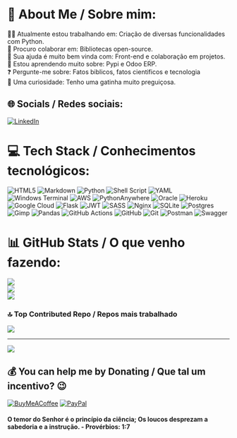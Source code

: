 # 💫 About Me / Sobre mim:
👨‍💻 Atualmente estou trabalhando em: Criação de diversas funcionalidades com Python.<br>🔎 Procuro colaborar em: Bibliotecas open-source.<br>🤝 Sua ajuda é muito bem vinda com: Front-end e colaboração em projetos.<br>📖 Estou aprendendo muito sobre: Pypi e Odoo ERP.<br>❓ Pergunte-me sobre: Fatos biblicos, fatos cientificos e tecnologia<br>🤌 Uma curiosidade: Tenho uma gatinha muito preguiçosa.


## 🌐 Socials / Redes sociais:
[![LinkedIn](https://img.shields.io/badge/LinkedIn-%230077B5.svg?logo=linkedin&logoColor=white)](https://linkedin.com/in/https://www.linkedin.com/in/gabriel-lopes2002/) 

# 💻 Tech Stack / Conhecimentos tecnológicos:
![HTML5](https://img.shields.io/badge/html5-%23E34F26.svg?style=for-the-badge&logo=html5&logoColor=white) ![Markdown](https://img.shields.io/badge/markdown-%23000000.svg?style=for-the-badge&logo=markdown&logoColor=white) ![Python](https://img.shields.io/badge/python-3670A0?style=for-the-badge&logo=python&logoColor=ffdd54) ![Shell Script](https://img.shields.io/badge/shell_script-%23121011.svg?style=for-the-badge&logo=gnu-bash&logoColor=white) ![YAML](https://img.shields.io/badge/yaml-%23ffffff.svg?style=for-the-badge&logo=yaml&logoColor=151515) ![Windows Terminal](https://img.shields.io/badge/Windows%20Terminal-%234D4D4D.svg?style=for-the-badge&logo=windows-terminal&logoColor=white) ![AWS](https://img.shields.io/badge/AWS-%23FF9900.svg?style=for-the-badge&logo=amazon-aws&logoColor=white) ![PythonAnywhere](https://img.shields.io/badge/pythonanywhere-%232F9FD7.svg?style=for-the-badge&logo=pythonanywhere&logoColor=151515) ![Oracle](https://img.shields.io/badge/Oracle-F80000?style=for-the-badge&logo=oracle&logoColor=white) ![Heroku](https://img.shields.io/badge/heroku-%23430098.svg?style=for-the-badge&logo=heroku&logoColor=white) ![Google Cloud](https://img.shields.io/badge/GoogleCloud-%234285F4.svg?style=for-the-badge&logo=google-cloud&logoColor=white) ![Flask](https://img.shields.io/badge/flask-%23000.svg?style=for-the-badge&logo=flask&logoColor=white) ![JWT](https://img.shields.io/badge/JWT-black?style=for-the-badge&logo=JSON%20web%20tokens) ![SASS](https://img.shields.io/badge/SASS-hotpink.svg?style=for-the-badge&logo=SASS&logoColor=white) ![Nginx](https://img.shields.io/badge/nginx-%23009639.svg?style=for-the-badge&logo=nginx&logoColor=white) ![SQLite](https://img.shields.io/badge/sqlite-%2307405e.svg?style=for-the-badge&logo=sqlite&logoColor=white) ![Postgres](https://img.shields.io/badge/postgres-%23316192.svg?style=for-the-badge&logo=postgresql&logoColor=white) ![Gimp](https://img.shields.io/badge/Gimp-657D8B?style=for-the-badge&logo=gimp&logoColor=FFFFFF) ![Pandas](https://img.shields.io/badge/pandas-%23150458.svg?style=for-the-badge&logo=pandas&logoColor=white) ![GitHub Actions](https://img.shields.io/badge/github%20actions-%232671E5.svg?style=for-the-badge&logo=githubactions&logoColor=white) ![GitHub](https://img.shields.io/badge/github-%23121011.svg?style=for-the-badge&logo=github&logoColor=white) ![Git](https://img.shields.io/badge/git-%23F05033.svg?style=for-the-badge&logo=git&logoColor=white) ![Postman](https://img.shields.io/badge/Postman-FF6C37?style=for-the-badge&logo=postman&logoColor=white) ![Swagger](https://img.shields.io/badge/-Swagger-%23Clojure?style=for-the-badge&logo=swagger&logoColor=white)
# 📊 GitHub Stats / O que venho fazendo:
![](https://github-readme-stats.vercel.app/api?username=gabriellopesdesouza2002&theme=dark&hide_border=false&include_all_commits=false&count_private=true)<br/>
![](https://github-readme-streak-stats.herokuapp.com/?user=gabriellopesdesouza2002&theme=dark&hide_border=false)<br/>
![](https://github-readme-stats.vercel.app/api/top-langs/?username=gabriellopesdesouza2002&theme=dark&hide_border=false&include_all_commits=false&count_private=true&layout=compact)

### 🔝 Top Contributed Repo / Repos mais trabalhado
![](https://github-contributor-stats.vercel.app/api?username=gabriellopesdesouza2002&limit=5&theme=dark&combine_all_yearly_contributions=true)

---
[![](https://visitcount.itsvg.in/api?id=gabriellopesdesouza2002&icon=7&color=6)](https://visitcount.itsvg.in)

  ## 💰 You can help me by Donating / Que tal um incentivo? 😉
  [![BuyMeACoffee](https://img.shields.io/badge/Buy%20Me%20a%20Coffee-ffdd00?style=for-the-badge&logo=buy-me-a-coffee&logoColor=black)](https://buymeacoffee.com/gabriellopes) [![PayPal](https://img.shields.io/badge/PayPal-00457C?style=for-the-badge&logo=paypal&logoColor=white)](https://paypal.me/gabriellopesdesouza2002@gmail.com) 

  
<!-- Proudly created with GPRM ( https://gprm.itsvg.in ) -->
#### O temor do Senhor é o princípio da ciência; Os loucos desprezam a sabedoria e a instrução. - Provérbios: 1:7



